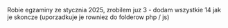 Robie egzaminy ze stycznia 2025, zrobilem juz 3 - dodam wszystkie 14 jak je skoncze (uporzadkuje je rowniez do folderow php / js)